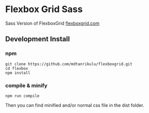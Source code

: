 Flexbox Grid Sass
===========

Sass Version of FlexboxGrid 
[flexboxgrid.com](http://flexboxgrid.com)

Development Install
---------
### npm
```
git clone https://github.com/mdtanrikulu/flexboxgrid.git
cd flexbox
npm install
```

### compile & minify

```
npm run compile
```

Then you can find minified and/or normal css file in the dist folder.